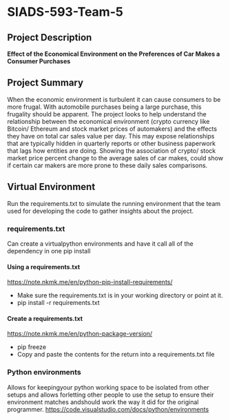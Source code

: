 # SIADS-593-Team-5

## Project Description
**Effect of the Economical Environment on the Preferences of Car Makes a Consumer Purchases**

## Project Summary
When the economic environment is turbulent it can cause consumers to be more frugal. With automobile purchases being a large purchase, this frugality should be apparent. The project looks to help understand the relationship between the economical environment (crypto currency like Bitcoin/ Ethereum and stock market prices of automakers) and the effects they have on total car sales value per day. This may expose relationships that are typically hidden in quarterly reports or other business paperwork that lags how entities are doing. Showing the association of crypto/ stock market price percent change to the average sales of car makes, could show if certain car makers are more prone to these daily sales comparisons.

## Virtual Environment
Run the requirements.txt to simulate the running environment that the team used for developing the code to gather insights about the project.

### requirements.txt
Can create a virtualpython environments and have it call all of the dependency in one pip install
#### Using a requirements.txt 
https://note.nkmk.me/en/python-pip-install-requirements/
- Make sure the requirements.txt is in your working directory or point at it.
- pip install -r requirements.txt

#### Create a requirements.txt
https://note.nkmk.me/en/python-package-version/
- pip freeze
- Copy and paste the contents for the return into a requirements.txt file

### Python environments
Allows for keepingyour python working space to be isolated from other setups and allows forletting other people to use the setup to ensure their environment matches andshould work the way it did for the original programmer.
https://code.visualstudio.com/docs/python/environments
